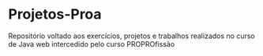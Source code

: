 # Projetos-Proa
Repositório voltado aos exercícios, projetos e trabalhos realizados no curso de Java web intercedido pelo curso PROPROfissão
